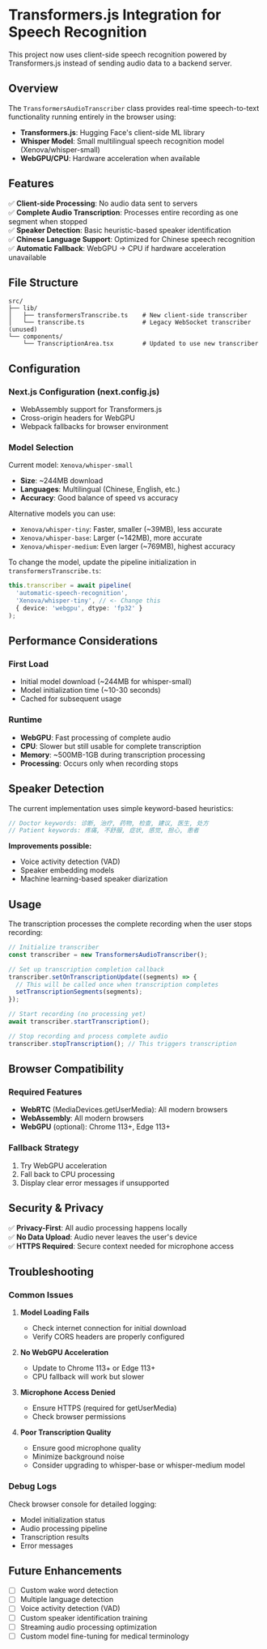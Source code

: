 # Transformers.js Integration for Speech Recognition

This project now uses client-side speech recognition powered by Transformers.js instead of sending audio data to a backend server.

## Overview

The `TransformersAudioTranscriber` class provides real-time speech-to-text functionality running entirely in the browser using:

- **Transformers.js**: Hugging Face's client-side ML library
- **Whisper Model**: Small multilingual speech recognition model (Xenova/whisper-small)
- **WebGPU/CPU**: Hardware acceleration when available

## Features

✅ **Client-side Processing**: No audio data sent to servers  
✅ **Complete Audio Transcription**: Processes entire recording as one segment when stopped  
✅ **Speaker Detection**: Basic heuristic-based speaker identification  
✅ **Chinese Language Support**: Optimized for Chinese speech recognition  
✅ **Automatic Fallback**: WebGPU → CPU if hardware acceleration unavailable  

## File Structure

```
src/
├── lib/
│   ├── transformersTranscribe.ts    # New client-side transcriber
│   └── transcribe.ts                # Legacy WebSocket transcriber (unused)
└── components/
    └── TranscriptionArea.tsx        # Updated to use new transcriber
```

## Configuration

### Next.js Configuration (next.config.js)
- WebAssembly support for Transformers.js
- Cross-origin headers for WebGPU
- Webpack fallbacks for browser environment

### Model Selection

Current model: `Xenova/whisper-small`
- **Size**: ~244MB download
- **Languages**: Multilingual (Chinese, English, etc.)
- **Accuracy**: Good balance of speed vs accuracy

Alternative models you can use:
- `Xenova/whisper-tiny`: Faster, smaller (~39MB), less accurate
- `Xenova/whisper-base`: Larger (~142MB), more accurate
- `Xenova/whisper-medium`: Even larger (~769MB), highest accuracy

To change the model, update the pipeline initialization in `transformersTranscribe.ts`:

```typescript
this.transcriber = await pipeline(
  'automatic-speech-recognition',
  'Xenova/whisper-tiny', // <- Change this
  { device: 'webgpu', dtype: 'fp32' }
);
```

## Performance Considerations

### First Load
- Initial model download (~244MB for whisper-small)
- Model initialization time (~10-30 seconds)
- Cached for subsequent usage

### Runtime
- **WebGPU**: Fast processing of complete audio
- **CPU**: Slower but still usable for complete transcription
- **Memory**: ~500MB-1GB during transcription processing
- **Processing**: Occurs only when recording stops

## Speaker Detection

The current implementation uses simple keyword-based heuristics:

```typescript
// Doctor keywords: 诊断, 治疗, 药物, 检查, 建议, 医生, 处方
// Patient keywords: 疼痛, 不舒服, 症状, 感觉, 担心, 患者
```

**Improvements possible:**
- Voice activity detection (VAD)
- Speaker embedding models
- Machine learning-based speaker diarization

## Usage

The transcription processes the complete recording when the user stops recording:

```typescript
// Initialize transcriber
const transcriber = new TransformersAudioTranscriber();

// Set up transcription completion callback
transcriber.setOnTranscriptionUpdate((segments) => {
  // This will be called once when transcription completes
  setTranscriptionSegments(segments);
});

// Start recording (no processing yet)
await transcriber.startTranscription();

// Stop recording and process complete audio
transcriber.stopTranscription(); // This triggers transcription
```

## Browser Compatibility

### Required Features
- **WebRTC** (MediaDevices.getUserMedia): All modern browsers
- **WebAssembly**: All modern browsers  
- **WebGPU** (optional): Chrome 113+, Edge 113+

### Fallback Strategy
1. Try WebGPU acceleration
2. Fall back to CPU processing
3. Display clear error messages if unsupported

## Security & Privacy

✅ **Privacy-First**: All audio processing happens locally  
✅ **No Data Upload**: Audio never leaves the user's device  
✅ **HTTPS Required**: Secure context needed for microphone access  

## Troubleshooting

### Common Issues

1. **Model Loading Fails**
   - Check internet connection for initial download
   - Verify CORS headers are properly configured

2. **No WebGPU Acceleration**
   - Update to Chrome 113+ or Edge 113+
   - CPU fallback will work but slower

3. **Microphone Access Denied**
   - Ensure HTTPS (required for getUserMedia)
   - Check browser permissions

4. **Poor Transcription Quality**
   - Ensure good microphone quality
   - Minimize background noise
   - Consider upgrading to whisper-base or whisper-medium model

### Debug Logs

Check browser console for detailed logging:
- Model initialization status
- Audio processing pipeline
- Transcription results
- Error messages

## Future Enhancements

- [ ] Custom wake word detection
- [ ] Multiple language detection
- [ ] Voice activity detection (VAD)
- [ ] Custom speaker identification training
- [ ] Streaming audio processing optimization
- [ ] Custom model fine-tuning for medical terminology
